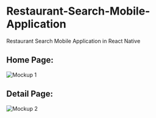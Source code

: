 # Restaurant-Search-Mobile-Application
Restaurant Search Mobile Application in React Native

## Home Page:

![Mockup 1](/mockup/mock1.jpeg)

## Detail Page:

![Mockup 2](/mockup/mock2.jpeg)
